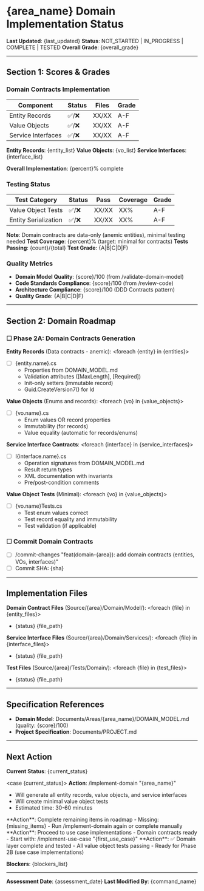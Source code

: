 # {area_name} Domain Implementation Status

**Last Updated**: {last_updated}
**Status**: NOT_STARTED | IN_PROGRESS | COMPLETE | TESTED
**Overall Grade**: {overall_grade}

---

## Section 1: Scores & Grades

### Domain Contracts Implementation

| Component | Status | Files | Grade |
|-----------|--------|-------|-------|
| Entity Records | ✅/❌ | XX/XX | A-F |
| Value Objects | ✅/❌ | XX/XX | A-F |
| Service Interfaces | ✅/❌ | XX/XX | A-F |

**Entity Records**: {entity_list}
**Value Objects**: {vo_list}
**Service Interfaces**: {interface_list}

**Overall Implementation**: {percent}% complete

### Testing Status

| Test Category | Status | Pass | Coverage | Grade |
|---------------|--------|------|----------|-------|
| Value Object Tests | ✅/❌ | XX/XX | XX% | A-F |
| Entity Serialization | ✅/❌ | XX/XX | XX% | A-F |

**Note**: Domain contracts are data-only (anemic entities), minimal testing needed
**Test Coverage**: {percent}% (target: minimal for contracts)
**Tests Passing**: {count}/{total}
**Test Grade**: {A|B|C|D|F}

### Quality Metrics
- **Domain Model Quality**: {score}/100 (from /validate-domain-model)
- **Code Standards Compliance**: {score}/100 (from /review-code)
- **Architecture Compliance**: {score}/100 (DDD Contracts pattern)
- **Quality Grade**: {A|B|C|D|F}

---

## Section 2: Domain Roadmap

### ☐ Phase 2A: Domain Contracts Generation

**Entity Records** (Data contracts - anemic):
<foreach {entity} in {entities}>
- [ ] {entity.name}.cs
  - Properties from DOMAIN_MODEL.md
  - Validation attributes ([MaxLength], [Required])
  - Init-only setters (immutable record)
  - Guid.CreateVersion7() for Id
</foreach>

**Value Objects** (Enums and records):
<foreach {vo} in {value_objects}>
- [ ] {vo.name}.cs
  - Enum values OR record properties
  - Immutability (for records)
  - Value equality (automatic for records/enums)
</foreach>

**Service Interface Contracts**:
<foreach {interface} in {service_interfaces}>
- [ ] I{interface.name}.cs
  - Operation signatures from DOMAIN_MODEL.md
  - Result<T> return types
  - XML documentation with invariants
  - Pre/post-condition comments
</foreach>

**Value Object Tests** (Minimal):
<foreach {vo} in {value_objects}>
- [ ] {vo.name}Tests.cs
  - Test enum values correct
  - Test record equality and immutability
  - Test validation (if applicable)
</foreach>

### ☐ Commit Domain Contracts
- [ ] /commit-changes "feat(domain-{area}): add domain contracts (entities, VOs, interfaces)"
- [ ] Commit SHA: {sha}

---

## Implementation Files

**Domain Contract Files** (Source/{area}/Domain/Model/):
<foreach {file} in {entity_files}>
- {status} {file_path}
</foreach>

**Service Interface Files** (Source/{area}/Domain/Services/):
<foreach {file} in {interface_files}>
- {status} {file_path}
</foreach>

**Test Files** (Source/{area}/Tests/Domain/):
<foreach {file} in {test_files}>
- {status} {file_path}
</foreach>

---

## Specification References

- **Domain Model**: Documents/Areas/{area_name}/DOMAIN_MODEL.md (quality: {score}/100)
- **Project Specification**: Documents/PROJECT.md

---

## Next Action

**Current Status**: {current_status}

<case {current_status}>
<is NOT_STARTED>
**Action**: /implement-domain "{area_name}"
- Will generate all entity records, value objects, and service interfaces
- Will create minimal value object tests
- Estimated time: 30-60 minutes

<is IN_PROGRESS>
**Action**: Complete remaining items in roadmap
- Missing: {missing_items}
- Run /implement-domain again or complete manually

<is COMPLETE>
**Action**: Proceed to use case implementations
- Domain contracts ready
- Start with: /implement-use-case "{first_use_case}"

<is TESTED>
**Action**: ✅ Domain layer complete and tested
- All value object tests passing
- Ready for Phase 2B (use case implementations)
</case>

**Blockers**: {blockers_list}

---

**Assessment Date**: {assessment_date}
**Last Modified By**: {command_name}
